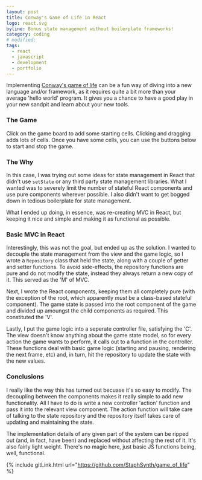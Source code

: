 ```yaml
---
layout: post
title: Conway's Game of Life in React
logo: react.svg
byline: Bonus state management without boilerplate frameworks!
category: coding
# modified:
tags:
  - react
  - javascript
  - development
  - portfolio
---
```


Implementing [Conway's game of life](https://en.wikipedia.org/wiki/Conway%27s_Game_of_Life) can be a fun way of diving into a new language and/or framework, as it requires quite a bit more than your average 'hello world' program. It gives you a chance to have a good play in your new sandpit and learn about your new tools.

### The Game

Click on the game board to add some starting cells. Clicking and dragging adds lots of cells. Once you have some cells, you can use the buttons below to start and stop the game.

<div id="root"></div>
<script type="text/javascript" src="/js/game-of-life.js"></script>
<link type="text/css" rel="stylesheet" href="/css/game-of-life.css" />

### The Why

In this case, I was trying out some ideas for state management in React that didn't use `setState` or any third party state management libraries. What I wanted was to severely limit the number of stateful React components and use pure components wherever possible. I also didn't want to get bogged down in tedious boilerplate for state management.

What I ended up doing, in essence, was re-creating MVC in React, but keeping it nice and simple and making it as functional as possible.

### Basic MVC in React

Interestingly, this was not the goal, but ended up as the solution. I wanted to decouple the state management from the view and the game logic, so I wrote a `Repository` class that held the state, along with a couple of getter and setter functions. To avoid side-effects, the repository functions are pure and do not modify the state, instead they always return a new copy of it. This served as the 'M' of MVC.

Next, I wrote the React components, keeping them all completely pure (with the exception of the root, which apparently _must_ be a class-based stateful component). The game state is passed into the root component of the game and divided up amoungst the child components as required. This constituted the 'V'.

Lastly, I put the game logic into a seperate controller file, satisfying the 'C'. The view doesn't know anything about the game state model, so for every action the game wants to perform, it calls out to a function in the controller. These functions deal with basic game logic (starting and pausing, rendering the next frame, etc) and, in turn, hit the repository to update the state with the new values.

### Conclusions

I really like the way this has turned out becuase it's so easy to modify. The decoupling between the components makes it really simple to add new functionality. All I have to do is write a new controller 'action' function and pass it into the relevant view component. The action function will take care of talking to the state repository and the repository itself takes care of updating and maintaining the state.

The implementation details of any given part of the system can be ripped out (and, in fact, have been) and replaced without affecting the rest of it. It's also fairly light weight. There's no magic here, just basic JS functions being, well, functional.

{% include gitLink.html url="https://github.com/StaphSynth/game_of_life" %}
